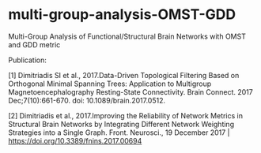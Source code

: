 # multi-group-analysis-OMST-GDD
Multi-Group Analysis of Functional/Structural Brain Networks with OMST and GDD metric

Publication:

[1] Dimitriadis SI et al., 2017.Data-Driven Topological Filtering Based on Orthogonal Minimal Spanning Trees: Application to Multigroup Magnetoencephalography Resting-State Connectivity.
Brain Connect. 2017 Dec;7(10):661-670. doi: 10.1089/brain.2017.0512.

[2] Dimitriadis et al., 2017.Improving the Reliability of Network Metrics in Structural Brain Networks by Integrating Different Network Weighting Strategies into a Single Graph. Front. Neurosci., 19 December 2017 | https://doi.org/10.3389/fnins.2017.00694
